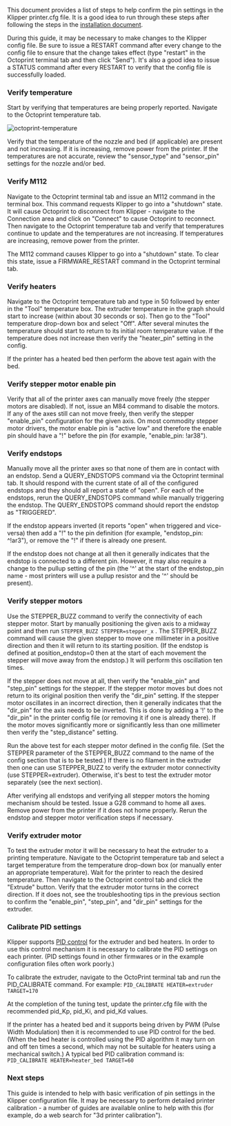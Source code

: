 This document provides a list of steps to help confirm the pin
settings in the Klipper printer.cfg file.  It is a good idea to run
through these steps after following the steps in the
[installation document](Installation.md).

During this guide, it may be necessary to make changes to the Klipper
config file. Be sure to issue a RESTART command after every change to
the config file to ensure that the change takes effect (type "restart"
in the Octoprint terminal tab and then click "Send"). It's also a good
idea to issue a STATUS command after every RESTART to verify that the
config file is successfully loaded.

### Verify temperature

Start by verifying that temperatures are being properly
reported. Navigate to the Octoprint temperature tab.

![octoprint-temperature](img/octoprint-temperature.png)

Verify that the temperature of the nozzle and bed (if applicable) are
present and not increasing. If it is increasing, remove power from the
printer. If the temperatures are not accurate, review the
"sensor_type" and "sensor_pin" settings for the nozzle and/or bed.

### Verify M112

Navigate to the Octoprint terminal tab and issue an M112 command in
the terminal box. This command requests Klipper to go into a
"shutdown" state. It will cause Octoprint to disconnect from Klipper -
navigate to the Connection area and click on "Connect" to cause
Octoprint to reconnect. Then navigate to the Octoprint temperature tab
and verify that temperatures continue to update and the temperatures
are not increasing. If temperatures are increasing, remove power from
the printer.

The M112 command causes Klipper to go into a "shutdown" state. To
clear this state, issue a FIRMWARE_RESTART command in the Octoprint
terminal tab.

### Verify heaters

Navigate to the Octoprint temperature tab and type in 50 followed by
enter in the "Tool" temperature box. The extruder temperature in the
graph should start to increase (within about 30 seconds or so). Then
go to the "Tool" temperature drop-down box and select "Off". After
several minutes the temperature should start to return to its initial
room temperature value. If the temperature does not increase then
verify the "heater_pin" setting in the config.

If the printer has a heated bed then perform the above test again with
the bed.

### Verify stepper motor enable pin

Verify that all of the printer axes can manually move freely (the
stepper motors are disabled). If not, issue an M84 command to disable
the motors. If any of the axes still can not move freely, then verify
the stepper "enable_pin" configuration for the given axis. On most
commodity stepper motor drivers, the motor enable pin is "active low"
and therefore the enable pin should have a "!" before the pin (for
example, "enable_pin: !ar38").

### Verify endstops

Manually move all the printer axes so that none of them are in contact
with an endstop. Send a QUERY_ENDSTOPS command via the Octoprint
terminal tab. It should respond with the current state of all of the
configured endstops and they should all report a state of "open". For
each of the endstops, rerun the QUERY_ENDSTOPS command while manually
triggering the endstop. The QUERY_ENDSTOPS command should report the
endstop as "TRIGGERED".

If the endstop appears inverted (it reports "open" when triggered and
vice-versa) then add a "!" to the pin definition (for example,
"endstop_pin: ^!ar3"), or remove the "!" if there is already one
present.

If the endstop does not change at all then it generally indicates that
the endstop is connected to a different pin. However, it may also
require a change to the pullup setting of the pin (the '^' at the
start of the endstop_pin name - most printers will use a pullup
resistor and the '^' should be present).

### Verify stepper motors

Use the STEPPER_BUZZ command to verify the connectivity of each
stepper motor. Start by manually positioning the given axis to a
midway point and then run `STEPPER_BUZZ STEPPER=stepper_x` . The
STEPPER_BUZZ command will cause the given stepper to move one
millimeter in a positive direction and then it will return to its
starting position. (If the endstop is defined at position_endstop=0
then at the start of each movement the stepper will move away from the
endstop.) It will perform this oscillation ten times.

If the stepper does not move at all, then verify the "enable_pin" and
"step_pin" settings for the stepper. If the stepper motor moves but
does not return to its original position then verify the "dir_pin"
setting. If the stepper motor oscillates in an incorrect direction,
then it generally indicates that the "dir_pin" for the axis needs to
be inverted. This is done by adding a '!' to the "dir_pin" in the
printer config file (or removing it if one is already there). If the
motor moves significantly more or significantly less than one
millimeter then verify the "step_distance" setting.

Run the above test for each stepper motor defined in the config
file. (Set the STEPPER parameter of the STEPPER_BUZZ command to the
name of the config section that is to be tested.) If there is no
filament in the extruder then one can use STEPPER_BUZZ to verify the
extruder motor connectivity (use STEPPER=extruder). Otherwise, it's
best to test the extruder motor separately (see the next section).

After verifying all endstops and verifying all stepper motors the
homing mechanism should be tested. Issue a G28 command to home all
axes.  Remove power from the printer if it does not home properly.
Rerun the endstop and stepper motor verification steps if necessary.

### Verify extruder motor

To test the extruder motor it will be necessary to heat the extruder
to a printing temperature. Navigate to the Octoprint temperature tab
and select a target temperature from the temperature drop-down box (or
manually enter an appropriate temperature). Wait for the printer to
reach the desired temperature. Then navigate to the Octoprint control
tab and click the "Extrude" button. Verify that the extruder motor
turns in the correct direction. If it does not, see the
troubleshooting tips in the previous section to confirm the
"enable_pin", "step_pin", and "dir_pin" settings for the extruder.

### Calibrate PID settings

Klipper supports
[PID control](https://en.wikipedia.org/wiki/PID_controller) for the
extruder and bed heaters. In order to use this control mechanism it is
necessary to calibrate the PID settings on each printer. (PID settings
found in other firmwares or in the example configuration files often
work poorly.)

To calibrate the extruder, navigate to the OctoPrint terminal tab and
run the PID_CALIBRATE command. For example: `PID_CALIBRATE
HEATER=extruder TARGET=170`

At the completion of the tuning test, update the printer.cfg file with
the recommended pid_Kp, pid_Ki, and pid_Kd values.

If the printer has a heated bed and it supports being driven by PWM
(Pulse Width Modulation) then it is recommended to use PID control for
the bed. (When the bed heater is controlled using the PID algorithm it
may turn on and off ten times a second, which may not be suitable for
heaters using a mechanical switch.) A typical bed PID calibration
command is: `PID_CALIBRATE HEATER=heater_bed TARGET=60`

### Next steps

This guide is intended to help with basic verification of pin settings
in the Klipper configuration file. It may be necessary to perform
detailed printer calibration - a number of guides are available online
to help with this (for example, do a web search for "3d printer
calibration").
